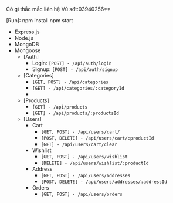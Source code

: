 Có gì thắc mắc liên hệ Vũ sđt:03940256**
 
[Run]:
npm install
npm start

- Express.js
- Node.js
- MongoDB
- Mongoose
  - [Auth]
    - Login: `[POST] - /api/auth/login` 
    - Signup: `[POST] - /api/auth/signup`
  - [Categories]
    - `[GET, POST] - /api/categories`
    - `[GET] - /api/categories/:categoryId`
    - 
  - [Products]
    - `[GET] - /api/products`
    - `[GET] - /api/products/:productsId`
  - [Users]
    - Cart
      - `[GET, POST] - /api/users/cart/`
      - `[POST, DELETE] - /api/users/cart/:productId`
      - `[GET] - /api/users/cart/clear`
    - Wishlist
      - `[GET, POST] - /api/users/wishlist`
      - `[DELETE] - /api/users/wishlist/:productId`
    - Address
      - `[GET, POST] - /api/users/addresses`
      - `[POST, DELETE] - /api/users/addresses/:addressId`
    - Orders
      - `[GET, POST] - /api/users/orders`
  
